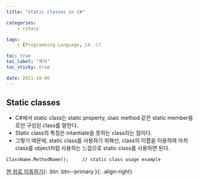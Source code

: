 ```yaml
---
title: "Static classes in C#"

categories:
    - csharp

tags:
    - [Programming Language, C#, C]

toc: true
toc_label: "목차"
toc_sticky: true

date: 2021-10-06
---
```


## Static classes
- C#에서 static class는 static property, staic method 같은 static member들로만 구성된 class를 말한다.
- Static class의 특징은 intantiate을 못하는 class라는 점이다.
- 그렇기 때문에, static class를 사용하기 위해선, class의 이름을 이용하여 마치 class를 object처럼 사용하는 느낌으로 static class를 사용하면 된다.

```
ClassName.MethodName();     // static class usage example
```


[맨 위로 이동하기](#){: .btn .btn--primary }{: .align-right}